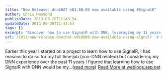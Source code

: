 ```yaml
---
title: "New Release: dnnCHAT v01.00.00 now available using #SignalR"
author: Chris Hammond
publishDate: 2013-09-20T11:43:54
updateDate: 2013-09-20T11:43:54
tags: []
excerpt: "Discover how to use SignalR with DNN, leveraging my 11 years of DNN experience for more efficient project outcomes."
url: /2013/new-release-dnnchat-v010000-now-available-using-signalr  # Use the generated URL with year
---
```

Earlier this year I started on a project to learn how to use SignalR, I had reasons to do so for my full time job (non-DNN related) but considering my DNN experience over the past 11 years I figured that learning how to use SignalR with DNN would be my...(<a href="https://weblogs.asp.net/christoc/archive/2013/09/20/new-release-dnnchat-v01-00-00-now-available-using-signalr.aspx">read more</a>)<img src="https://weblogs.asp.net/aggbug.aspx?PostID=10410715" width="1" height="1"> <a href="https://weblogs.asp.net/christoc/archive/2013/09/20/new-release-dnnchat-v01-00-00-now-available-using-signalr.aspx">Read More at weblogs.asp.net</a>

